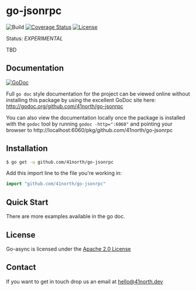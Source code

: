 # go-jsonrpc

![Build](https://github.com/41north/go-jsonrpc/actions/workflows/ci.yml/badge.svg)
[![Coverage Status](https://coveralls.io/repos/github/41north/go-jsonrpc/badge.svg?branch=feat/readme)](https://coveralls.io/github/41north/go-jsonrpc?branch=feat/readme)
[![License](https://img.shields.io/badge/License-Apache_2.0-blue.svg)](https://opensource.org/licenses/Apache-2.0)

Status: _EXPERIMENTAL_

TBD

## Documentation

[![GoDoc](https://img.shields.io/badge/godoc-reference-blue.svg)](http://godoc.org/github.com/41north/go-jsonrpc)

Full `go doc` style documentation for the project can be viewed online without
installing this package by using the excellent GoDoc site here:
http://godoc.org/github.com/41north/go-jsonrpc

You can also view the documentation locally once the package is installed with
the `godoc` tool by running `godoc -http=":6060"` and pointing your browser to
http://localhost:6060/pkg/github.com/41north/go-jsonrpc

## Installation

```bash
$ go get -u github.com/41north/go-jsonrpc
```

Add this import line to the file you're working in:

```Go
import "github.com/41north/go-jsonrpc"
```

## Quick Start

There are more examples available in the go doc.

## License

Go-async is licensed under the [Apache 2.0 License](LICENSE)

## Contact

If you want to get in touch drop us an email at [hello@41north.dev](mailto:hello@41north.dev)
